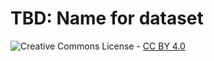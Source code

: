 # TBD: Name for dataset

![Creative Commons License](https://i.creativecommons.org/l/by/4.0/88x31.png) - [CC BY 4.0](https://creativecommons.org/licenses/by/4.0/legalcode)
